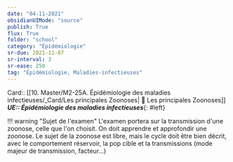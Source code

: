 ```yaml
---
date: "04-11-2021"
obsidianUIMode: "source"
publish: True
flux: True
folder: "school"
category: "Épidémiologie"
sr-due: 2021-11-07
sr-interval: 3
sr-ease: 250
tag: "Épidémiologie, Maladies-infectieuses"
---
```

Card:: [[10. Master/M2-25A. Épidémiologie des maladies infectieuses/_Card/Les principales Zoonoses| 📇 Les principales Zoonoses]]
***UE:: Épidémiologie des maladies infectieuses***{: #left}  

!!! warning "Sujet de l'examen"
	L'examen portera sur la transmission d'une zoonose, celle que l'on choisit. On doit apprendre et approfondir une zoonose. 
	Le sujet de la zoonose est libre, mais le cycle doit être bien décrit, avec le comportement réservoir, la pop cible et la transmissions (mode majeur de transmission, facteur...)
